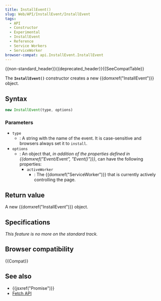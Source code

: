 ```yaml
---
title: InstallEvent()
slug: Web/API/InstallEvent/InstallEvent
tags:
  - API
  - Constructor
  - Experimental
  - InstallEvent
  - Reference
  - Service Workers
  - ServiceWorker
browser-compat: api.InstallEvent.InstallEvent
---
```

{{non-standard_header}}{{deprecated_header}}{{SeeCompatTable}}

The **`InstallEvent()`** constructor creates a new {{domxref("InstallEvent")}} object.

## Syntax

```js
new InstallEvent(type, options)
```

### Parameters

- `type`
  - : A string with the name of the event.
    It is case-sensitive and browsers always set it to `install`.
- `options`
  - : An object that, _in addition of the properties defined in {{domxref("Event/Event", "Event()")}}_, can have the following properties:
    - `activeWorker`
      - : The {{domxref("ServiceWorker")}} that is currently actively controlling the page.

## Return value

A new {{domxref("InstallEvent")}} object.

## Specifications

_This feature is no more on the standard track._

## Browser compatibility

{{Compat}}

## See also

- {{jsxref("Promise")}}
- [Fetch API](/en-US/docs/Web/API/Fetch_API)
